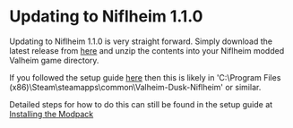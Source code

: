 # Updating to Niflheim 1.1.0

Updating to Niflheim 1.1.0 is very straight forward.  Simply download the latest release from [here](https://niflheim.blob.core.windows.net/modpacks/Niflheim.1.1.0.zip) and unzip the contents into your Niflheim modded Valheim game directory.  

If you followed the setup guide [here](https://github.com/Firoso/Valheim-Dusk-Niflheim) then this is likely in 'C:\Program Files (x86)\Steam\steamapps\common\Valheim-Dusk-Niflheim' or similar. 

Detailed steps for how to do this can still be found in the setup guide at [Installing the Modpack](https://github.com/Firoso/Valheim-Dusk-Niflheim#installing-the-modpack)